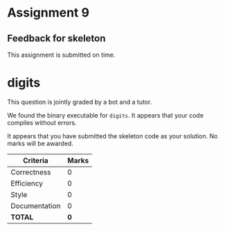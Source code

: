 # Assignment 9
## Feedback for skeleton

This assignment is submitted on time. 

# digits
This question is jointly graded by a bot and a tutor.

We found the binary executable for `digits`.  It appears that your code compiles without errors.

It appears that you have submitted the skeleton code as your solution.  No marks will be awarded.


| Criteria      | Marks          |
| --------------|--------------- |
| Correctness   | 0 |
| Efficiency    | 0     |
| Style         | 0     |
| Documentation | 0     |
| **TOTAL**     | **0**     |
